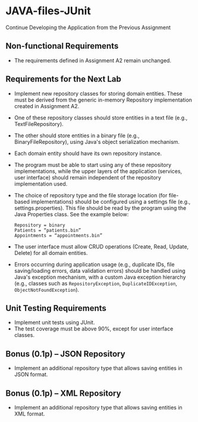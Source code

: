 # JAVA-files-JUnit
Continue Developing the Application from the Previous Assignment

## Non-functional Requirements
- The requirements defined in Assignment A2 remain unchanged.
  
## Requirements for the Next Lab
- Implement new repository classes for storing domain entities. These must be derived from the generic in-memory Repository implementation created in Assignment A2.
- One of these repository classes should store entities in a text file (e.g., TextFileRepository).
- The other should store entities in a binary file (e.g., BinaryFileRepository), using Java's object serialization mechanism.
- Each domain entity should have its own repository instance.
- The program must be able to start using any of these repository implementations, while the upper layers of the application (services, user interface) should remain independent of the repository implementation used.
- The choice of repository type and the file storage location (for file-based implementations) should be configured using a settings file (e.g., settings.properties). This file should be read by the program using the Java Properties class. See the example below:
  
  ``Repository = binary``\
  ``Patients = “patients.bin”``\
  ``Appointments = “appointments.bin”``
  
- The user interface must allow CRUD operations (Create, Read, Update, Delete) for all domain entities.
- Errors occurring during application usage (e.g., duplicate IDs, file saving/loading errors, data validation errors) should be handled using Java's exception mechanism, with a custom Java exception hierarchy (e.g., classes such as `RepositoryException`, `DuplicateIDException`, `ObjectNotFoundException`).

## Unit Testing Requirements
- Implement unit tests using JUnit.
- The test coverage must be above 90%, except for user interface classes.
  
## Bonus (0.1p) – JSON Repository
- Implement an additional repository type that allows saving entities in JSON format.
  
## Bonus (0.1p) – XML Repository
- Implement an additional repository type that allows saving entities in XML format.
